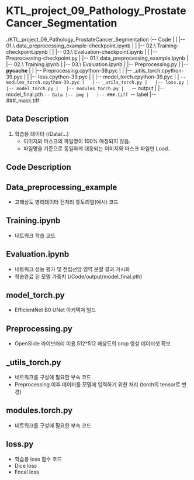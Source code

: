 # KTL_project_09_Pathology_ProstateCancer_Segmentation

./KTL_project_09_Pathology_ProstateCancer_Segmentation
|-- Code
|   |   |-- 01.\ data_preprocessing_example-checkpoint.ipynb
|   |   |-- 02.\ Training-checkpoint.ipynb
|   |   |-- 03.\ Evaluation-checkpoint.ipynb
|   |   |-- Preprocessing-checkpoint.py
|   |-- 01.\ data_preprocessing_example.ipynb
|   |-- 02.\ Training.ipynb
|   |-- 03.\ Evaluation.ipynb
|   |-- Preprocessing.py
|   |-- __pycache__
|   |   |-- Preprocessing.cpython-39.pyc
|   |   |-- _utils_torch.cpython-39.pyc
|   |   |-- loss.cpython-39.pyc
|   |   |-- model_torch.cpython-39.pyc
|   |   `-- modules_torch.cpython-39.pyc
|   |-- _utils_torch.py
|   |-- loss.py
|   |-- model_torch.py
|   |-- modules_torch.py
|   `-- output
|       |-- model_final.pth
`-- Data
    |-- img
    |   |-- ###.tiff
    `-- label
        |-- ###_mask.tiff


## Data Description
1. 학습용 데이터 (/Data/...)
   - 이미지와 마스크의 파일명이 100% 매칭되지 않음.
   - 파일명을 기준으로 동일하게 대응되는 이미지와 마스크 파일만 Load.

## Code Description
## Data_preprocessing_example
  - 고해상도 병리데이터 전처리 튜토리얼(예시) 코드
## Training.ipynb
  - 네트워크 학습 코드
## Evaluation.ipynb
  - 네트워크 성능 평가 및 전립선암 영역 분할 결과 가시화
  - 학습완료 된 모델 가중치 (/Code/output/model_final.pth)
## model_torch.py
  - EfficientNet B0 UNet 아키텍쳐 빌드
## Preprocessing.py
  - OpenSlide 라이브러리 이용 512*512 해상도의 crop 영상 데이터셋 확보
## _utils_torch.py
  - 네트워크를 구성에 필요한 부속 코드
  - Preprocessing 이후 데이터를 모델에 입력하기 위한 처리 (torch의 tensor로 변경)
## modules.torch.py
  - 네트워크를 구성에 필요한 부속 코드
## loss.py
  - 학습용 loss 함수 코드
  - Dice loss
  - Focal loss
